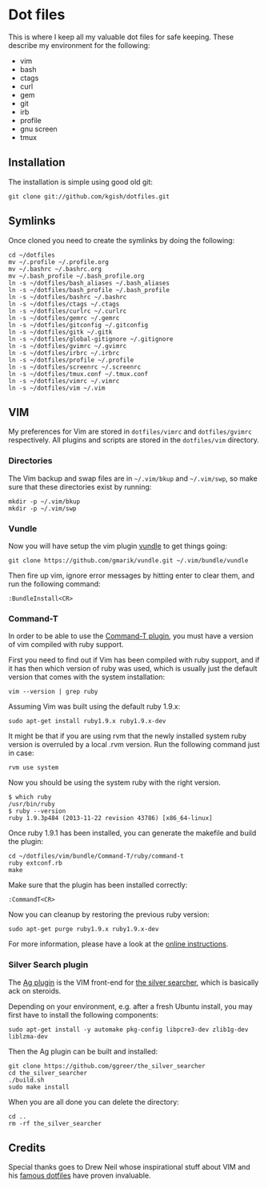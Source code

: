 # Dot files

This is where I keep all my valuable dot files for safe keeping. These describe my environment for the following:

* vim
* bash
* ctags
* curl
* gem
* git
* irb
* profile
* gnu screen
* tmux

## Installation

The installation is simple using good old git:

    git clone git://github.com/kgish/dotfiles.git

## Symlinks

Once cloned you need to create the symlinks by doing the following:

    cd ~/dotfiles
    mv ~/.profile ~/.profile.org
    mv ~/.bashrc ~/.bashrc.org
    mv ~/.bash_profile ~/.bash_profile.org
    ln -s ~/dotfiles/bash_aliases ~/.bash_aliases
    ln -s ~/dotfiles/bash_profile ~/.bash_profile
    ln -s ~/dotfiles/bashrc ~/.bashrc
    ln -s ~/dotfiles/ctags ~/.ctags
    ln -s ~/dotfiles/curlrc ~/.curlrc
    ln -s ~/dotfiles/gemrc ~/.gemrc
    ln -s ~/dotfiles/gitconfig ~/.gitconfig
    ln -s ~/dotfiles/gitk ~/.gitk
    ln -s ~/dotfiles/global-gitignore ~/.gitignore
    ln -s ~/dotfiles/gvimrc ~/.gvimrc
    ln -s ~/dotfiles/irbrc ~/.irbrc
    ln -s ~/dotfiles/profile ~/.profile
    ln -s ~/dotfiles/screenrc ~/.screenrc
    ln -s ~/dotfiles/tmux.conf ~/.tmux.conf
    ln -s ~/dotfiles/vimrc ~/.vimrc
    ln -s ~/dotfiles/vim ~/.vim

## VIM

My preferences for Vim are stored in `dotfiles/vimrc` and `dotfiles/gvimrc` respectively. All plugins and scripts are stored in the `dotfiles/vim` directory.

### Directories

The Vim backup and swap files are in `~/.vim/bkup` and `~/.vim/swp`, so make sure that these directories exist by running:

    mkdir -p ~/.vim/bkup
    mkdir -p ~/.vim/swp
    
### Vundle

Now you will have setup the vim plugin [vundle][vundle] to get things going:

    git clone https://github.com/gmarik/vundle.git ~/.vim/bundle/vundle

Then fire up vim, ignore error messages by hitting enter to clear them, and run the following command:

    :BundleInstall<CR>

### Command-T

In order to be able to use the [Command-T plugin][commandt], you must have a version of vim compiled with ruby support. 

First you need to find out if Vim has been compiled with ruby support, and if it has then which version of ruby was used, which is usually just the default version that comes with the system installation:

    vim --version | grep ruby

Assuming Vim was built using the default ruby 1.9.x:

    sudo apt-get install ruby1.9.x ruby1.9.x-dev
    
It might be that if you are using rvm that the newly installed system ruby version is overruled by a local .rvm version. Run the following command just in case:

    rvm use system
    
Now you should be using the system ruby with the right version.

    $ which ruby
    /usr/bin/ruby
    $ ruby --version
    ruby 1.9.3p484 (2013-11-22 revision 43786) [x86_64-linux]
    
Once ruby 1.9.1 has been installed, you can generate the makefile and build the plugin:

    cd ~/dotfiles/vim/bundle/Command-T/ruby/command-t
    ruby extconf.rb
    make
    
Make sure that the plugin has been installed correctly:

    :CommandT<CR>
    
Now you can cleanup by restoring the previous ruby version:

    sudo apt-get purge ruby1.9.x ruby1.9.x-dev

For more information, please have a look at the [online instructions][instructions].

### Silver Search plugin

The [Ag plugin][agvim] is the VIM front-end for [the silver searcher][silversearcher], which is basically ack on steroids. 

Depending on your environment, e.g. after a fresh Ubuntu install, you may first have to install the following components:

    sudo apt-get install -y automake pkg-config libpcre3-dev zlib1g-dev liblzma-dev

Then the Ag plugin can be built and installed:

    git clone https://github.com/ggreer/the_silver_searcher
    cd the_silver_searcher
    ./build.sh
    sudo make install 
    
When you are all done you can delete the directory:

    cd ..
    rm -rf the_silver_searcher

## Credits
Special thanks goes to Drew Neil whose inspirational stuff about VIM and his [famous dotfiles][dotfiles] have proven invaluable.

[dotfiles]: https://github.com/nelstrom/dotfiles
[vundle]: https://github.com/gmarik/vundle
[commandt]: https://github.com/wincent/Command-T
[instructions]: https://github.com/wincent/Command-T/blob/master/doc/command-t.txt 
[agvim]: https://github.com/rking/ag.vim
[silversearcher]:  https://github.com/ggreer/the_silver_searcher
